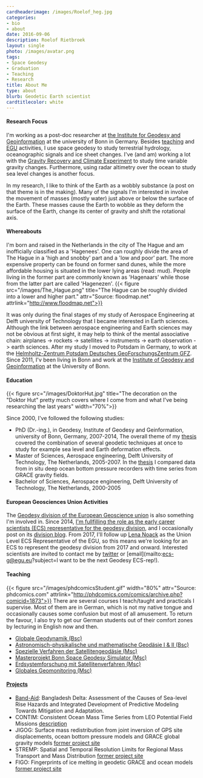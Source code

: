 ```yaml
---
cardheaderimage: /images/Roelof_heg.jpg
categories:
- bio
- about
date: 2016-09-06
description: Roelof Rietbroek
layout: single
photo: /images/avatar.png
tags:
- Space Geodesy
- Graduation
- Teaching
- Research
title: About Me
type: about
blurb: Geodetic Earth scientist
cardtitlecolor: white
---
```



#### Research Focus 
I'm working as a post-doc researcher at [the Institute for Geodesy and Geoinformation](http://www.igg.uni-bonn.de) at the university of Bonn in Germany. Besides [teaching](#teaching) and [EGU](#EGU) activities, I use space geodesy to study terrestrial hydrology, oceanographic signals and ice sheet changes. I've (and am) working a lot with the [Gravity Recovery and Climate Experiment](http://grace.jpl.nasa.gov/mission/grace/) to study time variable gravity changes. Furthermore, using radar altimetry over the ocean to study sea level changes is another focus.

In my research, I like to think of the Earth as a wobbly substance (a post on that theme is in the making). Many of the signals I'm interested in involve the movement of masses (mostly water) just above or below the surface of the Earth. These masses cause the Earth to wobble as they deform the surface of the Earth, change its center of gravity and shift the rotational axis. 

#### Whereabouts
I'm born and raised in the Netherlands in the city of The Hague and am inofficially classified as a  'Hagenees'. One can roughly divide the area of The Hague in a 'high and snobby' part and a 'low and poor' part. The more expensive property can be found on former sand dunes, while the more affordable housing is situated in the lower lying areas (read: mud). People living in the former part are commonly known as 'Hagenaars' while those from the latter part are called 'Hagenezen'. 
{{< figure src="/images/The_Hague.png" title="The Hague can be roughly divided into a lower and higher part." attr="Source: floodmap.net" attrlink="http://www.floodmap.net">}}



It was only during the final stages of my study of Aerospace Engineering at Delft university of Technology that I became interested in Earth sciences. Although the link between aerospace engineering and Earth sciences may not be obvious at first sight, it may help to think of the mental associative chain: airplanes -> rockets -> satellites -> instruments -> earth observation -> earth sciences. After my study I moved to Potsdam in Germany, to work at the [Helmholtz-Zentrum Potsdam Deutsches GeoForschungsZentrum GFZ](http://www.gfz-potsdam.de). Since 2011, I'v been living in Bonn and work at the [Institute of Geodesy and Geoinformation](http://www.igg.uni-bonn.de) at the University of Bonn.



#### Education

{{< figure src="/images/DoktorHut.jpg" title="The decoration on the \"Doktor Hut\" pretty much covers where I come from and what I've being researching the last years" width="70%">}}

Since 2000, I've followed the following studies: 

* PhD (Dr.-ing.), in Geodesy, Institute of Geodesy and Geinformation, university of Bonn, Germany, 2007-2014, The overall theme of my [thesis](/data/rietbroekPhdThesis2014.pdf) covered the combination of several geodetic techniques at once to study for example sea level and Earth deformation effects.
* Master of Sciences, Aerospace engineering, Delft University of Technology, The Netherlands, 2005-2007. In the [thesis](/data/ae_rietbroek_2007.pdf) I compared data from in situ deep ocean bottom pressure recorders with time series from GRACE gravity fields.
* Bachelor of Sciences, Aerospace engineering, Delft University of Technology, The Netherlands, 2000-2005

#### <a name="EGU"></a> European Geosciences Union Activities
The [Geodesy division of the European Geoscience union](http://www.egu.eu/g/home/) is also something I'm involved in. Since 2014, [I'm fullfilling the role as the early career scientists (ECS) representative for the geodesy division](http://blogs.egu.eu/geolog/2016/02/10/geotalk-roelof-rietbroek-early-career-scientist-representative/), and I occasionally post on its [division blog](http://blogs.egu.eu/divisions/g/). From 2017, I'll follow up [Lena Noack](http://www.egu.eu/ecs/representatives/) as the Union Level ECS Representative of the EGU, so this means we're looking for an ECS to represent the geodesy division from 2017 and onward. Interested scientists are invited to contact me by [twitter](https://twitter.com/r_rietje) or [email](mailto:ecs-g@egu.eu?subject=I want to be the next Geodesy ECS-rep!).

#### <a name="teaching"></a> Teaching
{{< figure src="/images/phdcomicsStudent.gif" width="80%" attr="Source: phdcomics.com" attrlink="http://phdcomics.com/comics/archive.php?comicid=1873">}}
There are several courses I teach/taught and practicals I supervise. Most of them are in German, which is not my native tongue and occasionally causes some confusion but most of all amusement. To return the favour, I also try to get our German students out of their comfort zones by lecturing in English now and then.

* [Globale Geodynamik (Bsc)](https://www.gug.uni-bonn.de/studierende/modulbeschreibungen/20161/291_modulbeschreibung_b24_ggd_20161_160324.pdf)
* [Astronomisch-physikalische und mathematische Geodäsie I & II (Bsc)](https://www.gug.uni-bonn.de/studierende/modulbeschreibungen/20152/291-modulbeschreibung-b37-20152-151006.pdf)
* [Spezielle Verfahren der Satellitengeodäsie (Msc)](http://www.igg.uni-bonn.de/apmg/index.php?id=diskretemathe00)
* [Masterprojekt Bonn Space Geodesy Simulator (Msc)](https://www.gug.uni-bonn.de/studierende/modulbeschreibungen/20161/340-modulbeschreibung-m28-sgsb-2016-160330.pdf)
* [Erdsystemforschung mit Satellitenverfahren (Msc)](http://www.igg.uni-bonn.de/apmg/index.php?id=537)
* [Globales Geomonitoring (Msc)](https://www.gug.uni-bonn.de/studierende/modulbeschreibungen/20152/340-modulbeschreibung-m21-20152-150916.pdf)

#### [Projects](/project)
* [Band-Aid](/project/bandaid): Bangladesh Delta: Assessment of the Causes of Sea-level Rise Hazards and Integrated Development of Predictive Modeling Towards Mitigation and Adaptation.
* CONTIM: Consistent Ocean Mass Time Series from LEO Potential Field Missions  [description](http://gepris.dfg.de/gepris/projekt/273514821)
* JIGOG: Surface mass redistribution from joint inversion of GPS site displacements, ocean bottom pressure models and GRACE global gravity models [former project site](http://massentransporte.de/index.php?id=210)
* STREMP: Spatial and Temporal Resolution Limits for Regional Mass Transport and Mass Distribution [former project site](http://massentransporte.de/index.php?id=199)
* FIGO: Fingerprints of ice melting in geodetic GRACE and ocean models [former project site](http://massentransporte.de/index.php?id=214)

